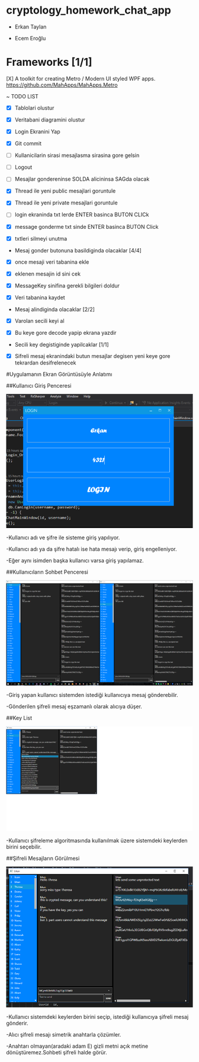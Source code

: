 # cryptology_homework_chat_app

- Erkan Taylan

- Ecem Eroğlu

# Frameworks [1/1]

  [X] A toolkit for creating Metro / Modern UI styled WPF apps. https://github.com/MahApps/MahApps.Metro

~ TODO LIST
- [X] Tablolari olustur

- [X] Veritabani diagramini olustur

- [X] Login Ekranini Yap

- [X] Git commit

- [ ] Kullanicilarin sirasi 
mesajlasma sirasina gore gelsin

- [ ] Logout

- [ ] Mesajlar gondereninse SOLDA 
alicininsa SAGda olacak

- [X] Thread ile yeni public mesajlari goruntule

- [X] Thread ile yeni private mesajlari goruntule

- [ ] login ekraninda txt lerde ENTER basinca BUTON CLICk

- [X] message gonderme txt sinde ENTER basinca BUTON Click

- [X] txtleri silmeyi unutma

* Mesaj gonder butonuna basildiginda olacaklar [4/4]

-   [X] once mesaji veri tabanina ekle

-   [X] eklenen mesajin id sini cek

-   [X] MessageKey sinifina gerekli bilgileri doldur

-   [X] Veri tabanina kaydet

* Mesaj alindiginda olacaklar [2/2]

-   [X] Varolan secili keyi al

-   [X] Bu keye gore decode yapip ekrana yazdir

* Secili key degistiginde yapilcaklar [1/1]

-   [X] Sifreli mesaj ekranindaki butun mesajlar degisen yeni keye gore tekrardan desifrelenecek

#Uygulamanın Ekran Görüntüsüyle Anlatımı


##Kullanıcı Giriş Penceresi

![alt tag](https://github.com/ecemeroglu/cryptology_homework_chat_app/blob/master/Pictures/login.PNG)

  -Kullanıcı adı ve şifre ile sisteme giriş yapılıyor.
  
  -Kullanıcı adı ya da şifre hatalı ise hata mesajı verip, giriş engelleniyor.
  
  -Eğer aynı isimden başka kullanıcı varsa giriş yapılamaz.


##Kullanıcıların Sohbet Penceresi

![alt tag](https://github.com/ecemeroglu/cryptology_homework_chat_app/blob/master/Pictures/two_window_same_time.png)

  -Giriş yapan kullanıcı sistemden istediği kullanıcıya mesaj gönderebilir.
  
  -Gönderilen şifreli mesaj eşzamanlı olarak alıcıya düşer.
  

##Key List

![alt tag](https://github.com/ecemeroglu/cryptology_homework_chat_app/blob/master/Pictures/key_list.png)

  -Kullanıcı şifreleme algoritmasında kullanılmak üzere sistemdeki keylerden birini seçebilir.


##Şifreli Mesajların Görülmesi

![alt tag]( https://github.com/ecemeroglu/cryptology_homework_chat_app/blob/master/Pictures/chat_window_1.PNG)

  -Kullanıcı sistemdeki keylerden birini seçip, istediği kullanıcıya şifreli mesaj gönderir.
  
  -Alıcı şifreli mesajı simetrik anahtarla çözümler.
  
  -Anahtarı olmayan(aradaki adam E)  gizli metni açık metine dönüştüremez.Sohbeti şifreli halde görür.
  

  


